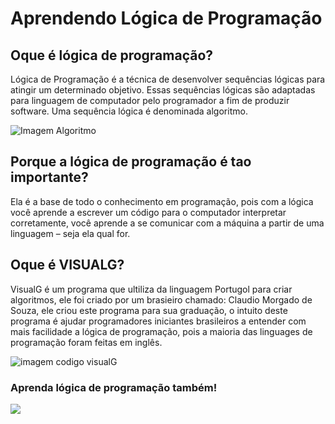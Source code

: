# Aprendendo Lógica de Programação

## Oque é lógica de programação?

Lógica de Programação é a técnica de desenvolver sequências lógicas para atingir um determinado objetivo. Essas sequências lógicas são adaptadas para linguagem de computador pelo programador a fim de produzir software. Uma sequência lógica é denominada algoritmo.

![Imagem Algoritmo](https://img-a.udemycdn.com/course/750x422/1693748_4c8f.jpg)

## Porque a lógica de programação é tao importante?

 Ela é a base de todo o conhecimento em programação, pois com a lógica você aprende a escrever um código para o computador interpretar corretamente, você aprende a se comunicar com a máquina a partir de uma linguagem – seja ela qual for.
 
 ## Oque é VISUALG?
 
 VisualG é um programa que ultiliza da linguagem Portugol para criar algoritmos, ele foi criado por um brasieiro chamado: Claudio Morgado de Souza, ele criou este programa para sua graduação, o intuito deste programa é ajudar programadores iniciantes brasileiros a entender com mais facilidade a lógica de programação, pois a maioria das linguages de programação foram feitas em inglês.
 
 ![imagem codigo visualG](https://lh6.googleusercontent.com/-X_OoO5pzdiw/TXpWw7B8KJI/AAAAAAAAALg/Fnt_sMGuWEE/w1200-h630-p-k-no-nu/visualg.png)
 
### Aprenda lógica de programação também!
 
 
 
[![](http://img.youtube.com/vi/8mei6uVttho/0.jpg)](http://www.youtube.com/watch?v=8mei6uVttho "video sobre algoritmo")
